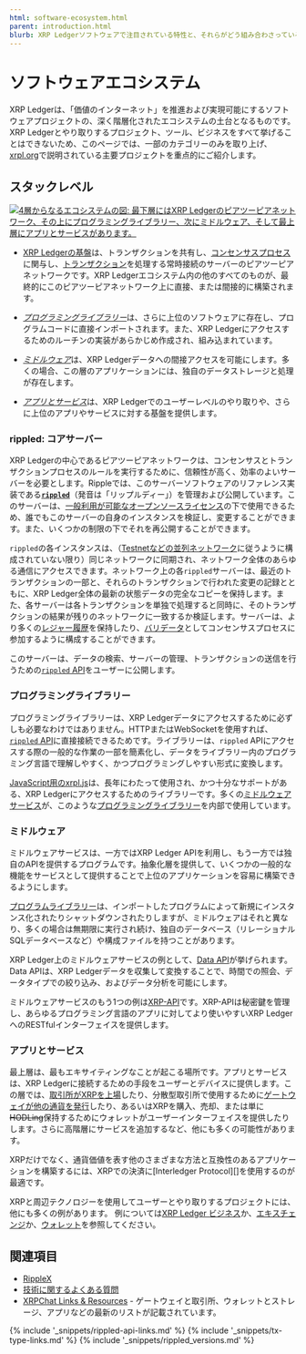 ```yaml
---
html: software-ecosystem.html
parent: introduction.html
blurb: XRP Ledgerソフトウェアで注目されている特性と、それらがどう組み合わさっているのか大まかに紹介します。
---
```

# ソフトウェアエコシステム

XRP Ledgerは、「価値のインターネット」を推進および実現可能にするソフトウェアプロジェクトの、深く階層化されたエコシステムの土台となるものです。XRP Ledgerとやり取りするプロジェクト、ツール、ビジネスをすべて挙げることはできないため、このページでは、一部のカテゴリーのみを取り上げ、[xrpl.org](https://xrpl.org)で説明されている主要プロジェクトを重点的にご紹介します。

## スタックレベル

[![4層からなるエコシステムの図: 最下層にはXRP Ledgerのピアツーピアネットワーク、その上にプログラミングライブラリー、次にミドルウェア、そして最上層にアプリとサービスがあります。](img/ecosystem.ja.png)](img/ecosystem.ja.png)

- [XRP Ledgerの基盤](#rippled-コアサーバー)は、トランザクションを共有し、[コンセンサスプロセス](consensus.html)に関与し、[トランザクション](transaction-basics.html)を処理する常時接続のサーバーのピアツーピアネットワークです。XRP Ledgerエコシステム内の他のすべてのものが、最終的にこのピアツーピアネットワーク上に直接、または間接的に構築されます。

- [_プログラミングライブラリー_](#プログラミングライブラリー)は、さらに上位のソフトウェアに存在し、プログラムコードに直接インポートされます。また、XRP Ledgerにアクセスするためのルーチンの実装があらかじめ作成され、組み込まれています。

- [_ミドルウェア_](#ミドルウェア)は、XRP Ledgerデータへの間接アクセスを可能にします。多くの場合、この層のアプリケーションには、独自のデータストレージと処理が存在します。

- [_アプリとサービス_](#アプリとサービス)は、XRP Ledgerでのユーザーレベルのやり取りや、さらに上位のアプリやサービスに対する基盤を提供します。


### rippled: コアサーバー

XRP Ledgerの中心であるピアツーピアネットワークは、コンセンサスとトランザクションプロセスのルールを実行するために、信頼性が高く、効率のよいサーバーを必要とします。Rippleでは、このサーバーソフトウェアのリファレンス実装である[**`rippled`**](xrpl-servers.html)（発音は「リップルディー」）を管理および公開しています。このサーバーは、[一般利用が可能なオープンソースライセンス](https://github.com/ripple/rippled/blob/develop/LICENSE.md)の下で使用できるため、誰でもこのサーバーの自身のインスタンスを検証し、変更することができます。また、いくつかの制限の下でそれを再公開することができます。

`rippled`の各インスタンスは、（[Testnetなどの並列ネットワーク](parallel-networks.html)に従うように構成されていない限り）同じネットワークに同期され、ネットワーク全体のあらゆる通信にアクセスできます。ネットワーク上の各`rippled`サーバーは、最近のトランザクションの一部と、それらのトランザクションで行われた変更の記録とともに、XRP Ledger全体の最新の状態データの完全なコピーを保持します。また、各サーバーは各トランザクションを単独で処理すると同時に、そのトランザクションの結果が残りのネットワークに一致するか検証します。サーバーは、より多くの[レジャー履歴](ledger-history.html)を保持したり、[バリデータ](rippled-server-modes.html#バリデータ)としてコンセンサスプロセスに参加するように構成することができます。

このサーバーは、データの検索、サーバーの管理、トランザクションの送信を行うための[`rippled` API](http-websocket-apis.html)をユーザーに公開します。

### プログラミングライブラリー

プログラミングライブラリーは、XRP Ledgerデータにアクセスするために必ずしも必要なわけではありません。HTTPまたはWebSocketを使用すれば、[`rippled` API](http-websocket-apis.html)に直接接続できるためです。ライブラリーは、`rippled` APIにアクセスする際の一般的な作業の一部を簡素化し、データをライブラリー内のプログラミング言語で理解しやすく、かつプログラミングしやすい形式に変換します。

[JavaScript用のxrpl.js](get-started-using-javascript.html)は、長年にわたって使用され、かつ十分なサポートがある、XRP Ledgerにアクセスするためのライブラリーです。多くの[ミドルウェアサービス](#ミドルウェア)が、このような[プログラミングライブラリー](client-libraries.html)を内部で使用しています。

### ミドルウェア

ミドルウェアサービスは、一方ではXRP Ledger APIを利用し、もう一方では独自のAPIを提供するプログラムです。抽象化層を提供して、いくつかの一般的な機能をサービスとして提供することで上位のアプリケーションを容易に構築できるようにします。

[プログラムライブラリー](#プログラミングライブラリー)は、インポートしたプログラムによって新規にインスタンス化されたりシャットダウンされたりしますが、ミドルウェアはそれと異なり、多くの場合は無期限に実行され続け、独自のデータベース（リレーショナルSQLデータベースなど）や構成ファイルを持つことがあります。

XRP Ledger上のミドルウェアサービスの例として、[Data API](data-api.html)が挙げられます。Data APIは、XRP Ledgerデータを収集して変換することで、時間での照会、データタイプでの絞り込み、およびデータ分析を可能にします。

ミドルウェアサービスのもう1つの例は[XRP-API](xrp-api.html)です。XRP-APIは秘密鍵を管理し、あらゆるプログラミング言語のアプリに対してより使いやすいXRP LedgerへのRESTfulインターフェイスを提供します。


### アプリとサービス

最上層は、最もエキサイティングなことが起こる場所です。アプリとサービスは、XRP Ledgerに接続するための手段をユーザーとデバイスに提供します。この層では、[取引所がXRPを上場](list-xrp-as-an-exchange.html)したり、分散型取引所で使用するために[ゲートウェイが他の通貨を発行](become-an-xrp-ledger-gateway.html)したり、あるいはXRPを購入、売却、または単に<s>HODLing</s>保持するためにウォレットがユーザーインターフェイスを提供したりします。さらに高階層にサービスを追加するなど、他にも多くの可能性があります。

XRPだけでなく、通貨価値を表す他のさまざまな方法と互換性のあるアプリケーションを構築するには、XRPでの決済に[Interledger Protocol][]を使用するのが最適です。

XRPと周辺テクノロジーを使用してユーザーとやり取りするプロジェクトには、他にも多くの例があります。 例については[XRP Ledger ビジネス](businesses.html)か、[エキスチェンジ](exchanges.html)か、[ウォレット](wallets.html)を参照してください。


## 関連項目

- [RippleX](https://ripplex.io/)
- [技術に関するよくある質問](technical-faq.html)
- [XRPChat Links & Resources](https://www.xrpchat.com/links/) - ゲートウェイと取引所、ウォレットとストレージ、アプリなどの最新のリストが記載されています。

<!--{# common link defs #}-->
{% include '_snippets/rippled-api-links.md' %}
{% include '_snippets/tx-type-links.md' %}
{% include '_snippets/rippled_versions.md' %}
